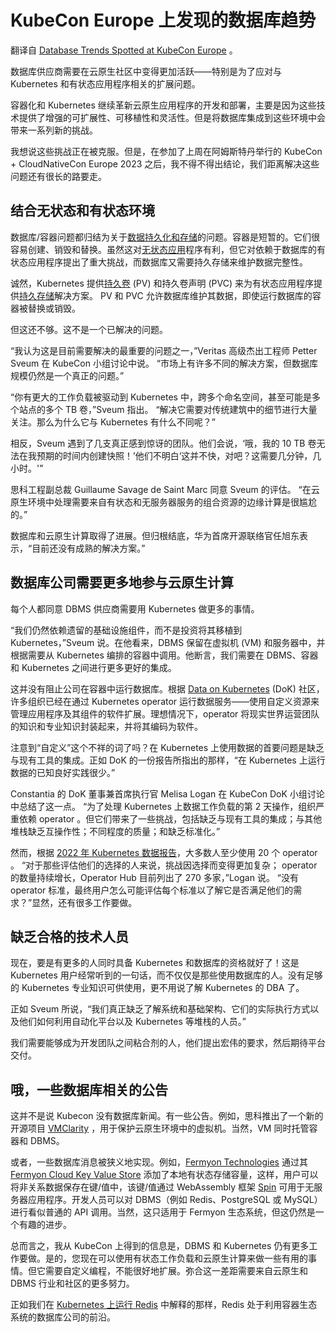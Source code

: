 # KubeCon Europe 上发现的数据库趋势

翻译自 [Database Trends Spotted at KubeCon Europe](https://redis.com/blog/kubecon-database-trends/) 。

数据库供应商需要在云原生社区中变得更加活跃——特别是为了应对与 Kubernetes 和有状态应用程序相关的扩展问题。

容器化和 Kubernetes 继续革新云原生应用程序的开发和部署，主要是因为这些技术提供了增强的可扩展性、可移植性和灵活性。但是将数据库集成到这些环境中会带来一系列新的挑战。

我想说这些挑战正在被克服。但是，在参加了上周在阿姆斯特丹举行的 KubeCon + CloudNativeCon Europe 2023 之后，我不得不得出结论，我们距离解决这些问题还有很长的路要走。

## 结合无状态和有状态环境

数据库/容器问题都归结为关于[数据持久化和存储](https://redis.com/blog/importance-of-database-persistence-and-backups/)的问题。容器是短暂的。它们很容易创建、销毁和替换。虽然这对[无状态应用](https://developer.redis.com/operate/orchestration/kubernetes-operator/)程序有利，但它对依赖于数据库的有状态应用程序提出了重大挑战，而数据库又需要持久存储来维护数据完整性。

诚然，Kubernetes 提供[持久卷](https://kubernetes.io/docs/concepts/storage/persistent-volumes/) (PV) 和持久卷声明 (PVC) 来为有状态应用程序提供[持久存储](https://redis.com/redis-enterprise/technology/durable-redis/)解决方案。 PV 和 PVC 允许数据库维护其数据，即使运行数据库的容器被替换或销毁。

但这还不够。这不是一个已解决的问题。

“我认为这是目前需要解决的最重要的问题之一，”Veritas 高级杰出工程师 Petter Sveum 在 KubeCon 小组讨论中说。 “市场上有许多不同的解决方案，但数据库规模仍然是一个真正的问题。”

“你有更大的工作负载被驱动到 Kubernetes 中，跨多个命名空间，甚至可能是多个站点的多个 TB 卷，”Sveum 指出。 “解决它需要对传统建筑中的细节进行大量关注。那么为什么它与 Kubernetes 有什么不同呢？”

相反，Sveum 遇到了几支真正感到惊讶的团队。他们会说，‘哦，我的 10 TB 卷无法在我预期的时间内创建快照！’他们不明白‘这并不快，对吧？这需要几分钟，几小时。'”

思科工程副总裁 Guillaume Savage de Saint Marc 同意 Sveum 的评估。 “在云原生环境中处理需要来自有状态和无服务器服务的组合资源的边缘计算是很尴尬的。”

数据库和云原生计算取得了进展。但归根结底，华为首席开源联络官任旭东表示，“目前还没有成熟的解决方案。”

## 数据库公司需要更多地参与云原生计算

每个人都同意 DBMS 供应商需要用 Kubernetes 做更多的事情。

“我们仍然依赖遗留的基础设施组件，而不是投资将其移植到 Kubernetes，”Sveum 说。在他看来，DBMS 保留在虚拟机 (VM) 和服务器中，并根据需要从 Kubernetes 编排的容器中调用。他断言，我们需要在 DBMS、容器和 Kubernetes 之间进行更多更好的集成。

这并没有阻止公司在容器中运行数据库。根据 [Data on Kubernetes](https://dok.community/) (DoK) 社区，许多组织已经在通过 Kubernetes operator 运行数据服务——使用自定义资源来管理应用程序及其组件的软件扩展。理想情况下，operator 将现实世界运营团队的知识和专业知识封装起来，并将其编码为软件。

注意到“自定义”这个不祥的词了吗？在 Kubernetes 上使用数据的首要问题是缺乏与现有工具的集成。正如 DoK 的一份报告所指出的那样，“在 Kubernetes 上运行数据的已知良好实践很少。”

Constantia 的 DoK 董事兼首席执行官 Melisa Logan 在 KubeCon DoK 小组讨论中总结了这一点。 “为了处理 Kubernetes 上数据工作负载的第 2 天操作，组织严重依赖 operator 。但它们带来了一些挑战，包括缺乏与现有工具的集成；与其他堆栈缺乏互操作性；不同程度的质量；和缺乏标准化。”

然而，根据 [2022 年 Kubernetes 数据报告](https://dok.community/wp-content/uploads/2022/10/DoK_Report_2022.pdf)，大多数人至少使用 20 个 operator 。 “对于那些评估他们的选择的人来说，挑战因选择而变得更加复杂； operator 的数量持续增长，Operator Hub 目前列出了 270 多家，”Logan 说。 “没有 operator 标准，最终用户怎么可能评估每个标准以了解它是否满足他们的需求？”显然，还有很多工作要做。

## 缺乏合格的技术人员

现在，要是有更多的人同时具备 Kubernetes 和数据库的资格就好了！这是 Kubernetes 用户经常听到的一句话，而不仅仅是那些使用数据库的人。没有足够的 Kubernetes 专业知识可供使用，更不用说了解 Kubernetes 的 DBA 了。

正如 Sveum 所说，“我们真正缺乏了解系统和基础架构、它们的实际执行方式以及他们如何利用自动化平台以及 Kubernetes 等堆栈的人员。”

我们需要能够成为开发团队之间粘合剂的人，他们提出宏伟的要求，然后期待平台交付。

## 哦，一些数据库相关的公告

这并不是说 Kubecon 没有数据库新闻。有一些公告。例如，思科推出了一个新的开源项目 [VMClarity](https://github.com/openclarity/vmclarity) ，用于保护云原生环境中的虚拟机。当然，VM 同时托管容器和 DBMS。

或者，一些数据库消息被狭义地实现。例如，[Fermyon Technologies](https://www.fermyon.com/) 通过其 [Fermyon Cloud Key Value Store](https://www.fermyon.com/blog/introducing-fermyon-cloud-key-value-store) 添加了本地有状态存储容量，这样，用户可以将非关系数据保存在键/值中，该键/值通过 WebAssembly 框架 [Spin](https://www.fermyon.com/spin) 可用于无服务器应用程序。开发人员可以对 DBMS（例如 Redis、PostgreSQL 或 MySQL）进行看似普通的 API 调用。当然，这只适用于 Fermyon 生态系统，但这仍然是一个有趣的进步。

总而言之，我从 KubeCon 上得到的信息是，DBMS 和 Kubernetes 仍有更多工作要做。是的，您现在可以使用有状态工作负载和云原生计算来做一些有用的事情。但它需要自定义编程，不能很好地扩展。弥合这一差距需要来自云原生和 DBMS 行业和社区的更多努力。

正如我们在 [Kubernetes 上运行 Redis](https://redis.com/redis-enterprise-software/redis-enterprise-on-kubernetes/) 中解释的那样，Redis 处于利用容器生态系统的数据库公司的前沿。